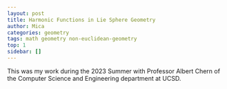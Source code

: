 ```yaml
---
layout: post
title: Harmonic Functions in Lie Sphere Geometry 
author: Mica
categories: geometry
tags: math geometry non-euclidean-geometry
top: 1
sidebar: []
---
```


This was my work during the 2023 Summer with Professor Albert Chern of the Computer Science and Engineering department at UCSD. 


